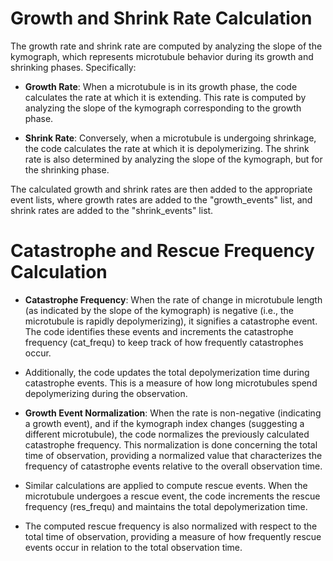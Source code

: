 # Growth and Shrink Rate Calculation

The growth rate and shrink rate are computed by analyzing the slope of the kymograph, which represents microtubule behavior during its growth and shrinking phases. Specifically:

- **Growth Rate**: When a microtubule is in its growth phase, the code calculates the rate at which it is extending. This rate is computed by analyzing the slope of the kymograph corresponding to the growth phase.

- **Shrink Rate**: Conversely, when a microtubule is undergoing shrinkage, the code calculates the rate at which it is depolymerizing. The shrink rate is also determined by analyzing the slope of the kymograph, but for the shrinking phase.

The calculated growth and shrink rates are then added to the appropriate event lists, where growth rates are added to the "growth_events" list, and shrink rates are added to the "shrink_events" list.

# Catastrophe and Rescue Frequency Calculation

- **Catastrophe Frequency**: When the rate of change in microtubule length (as indicated by the slope of the kymograph) is negative (i.e., the microtubule is rapidly depolymerizing), it signifies a catastrophe event. The code identifies these events and increments the catastrophe frequency (cat_frequ) to keep track of how frequently catastrophes occur.

- Additionally, the code updates the total depolymerization time during catastrophe events. This is a measure of how long microtubules spend depolymerizing during the observation.

- **Growth Event Normalization**: When the rate is non-negative (indicating a growth event), and if the kymograph index changes (suggesting a different microtubule), the code normalizes the previously calculated catastrophe frequency. This normalization is done concerning the total time of observation, providing a normalized value that characterizes the frequency of catastrophe events relative to the overall observation time.

- Similar calculations are applied to compute rescue events. When the microtubule undergoes a rescue event, the code increments the rescue frequency (res_frequ) and maintains the total depolymerization time.

- The computed rescue frequency is also normalized with respect to the total time of observation, providing a measure of how frequently rescue events occur in relation to the total observation time.
